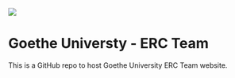![](/Users/karlo/GitHub/website/static/img/logo-erc-goethe.png)

# Goethe Universty - ERC Team

This is a GitHub repo to host Goethe University ERC Team website.
